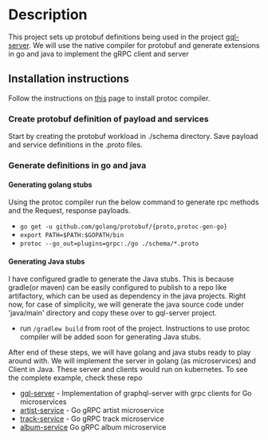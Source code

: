 # Description

This project sets up protobuf definitions being used in the project [gql-server](https://github.com/PrakharSrivastav/gql-server). We will use the native compiler for protobuf and generate extensions in go and java to implement the gRPC client and server

## Installation instructions
Follow the instructions on [this](https://gist.github.com/sofyanhadia/37787e5ed098c97919b8c593f0ec44d8) page to install protoc compiler.

### Create protobuf definition of payload and services
Start by creating the protobuf workload in ./schema directory. Save payload and service definitions in the .proto files. 

### Generate definitions in go and java

#### Generating golang stubs
Using the protoc compiler run the below command to generate rpc methods and the Request, response payloads.
- `go get -u github.com/golang/protobuf/{proto,protoc-gen-go}`
- `export PATH=$PATH:$GOPATH/bin`
- `protoc --go_out=plugins=grpc:./go ./schema/*.proto`

#### Generating Java stubs
I have configured gradle to generate the Java stubs. This is because gradle(or maven) can be easily configured to publish to a repo like artifactory, which can be used as dependency in the java projects. Right now, for case of simplicity, we will generate the java source code under 'java/main' directory and copy these over to gql-server project.
- run `/gradlew build` from root of the project.
Instructions to use protoc compiler will be added soon for generating Java stubs.

After end of these steps, we will have golang and java stubs ready to play around with. We will implement the server in golang (as microservices) and Client in Java. These server and clients would run on kubernetes. To see the complete example, check these repo
- [gql-server](https://github.com/PrakharSrivastav/gql-server) - Implementation of graphql-server with grpc clients for Go microservices
- [artist-service](https://github.com/PrakharSrivastav/artist-service-grpc) - Go gRPC artist microservice
- [track-service](https://github.com/PrakharSrivastav/track-service-grpc) - Go gRPC track microservice
- [album-service](https://github.com/PrakharSrivastav/album-service-grpc) Go gRPC album microservice
